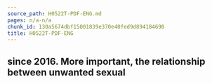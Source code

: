 ```yaml
---
source_path: H0522T-PDF-ENG.md
pages: n/a-n/a
chunk_id: 130a5674dbf15001839e370e40fed9d894184690
title: H0522T-PDF-ENG
---
```

## since 2016. More important, the relationship between unwanted sexual
